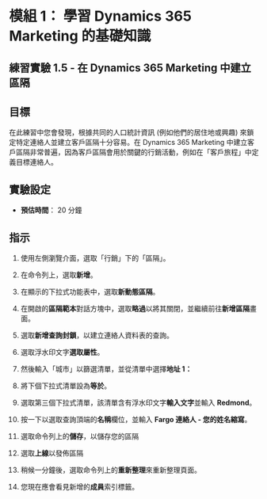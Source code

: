 ﻿---
lab:
    title: '實驗 1.5： 在 Dynamics 365 Marketing 中建立區隔'
    module: '模組 1： 瞭解 Dynamics 365 Marketing 的基礎知識'
---

模組 1： 學習 Dynamics 365 Marketing 的基礎知識
========================

## 練習實驗 1.5 - 在 Dynamics 365 Marketing 中建立區隔

## 目標

在此練習中您會發現，根據共同的人口統計資訊 (例如他們的居住地或興趣) 來鎖定特定連絡人並建立客戶區隔十分容易。在 Dynamics 365 Marketing 中建立客戶區隔非常普遍，因為客戶區隔會用於關鍵的行銷活動，例如在「客戶旅程」中定義目標連絡人。

## 實驗設定

  - **預估時間**： 20 分鐘

## 指示

1. 使用左側瀏覽介面，選取「行銷」下的「區隔」。 

2. 在命令列上，選取**新增**。

3. 在顯示的下拉式功能表中，選取**新動態區隔**。

4. 在開啟的**區隔範本**對話方塊中，選取**略過**以將其關閉，並繼續前往**新增區隔**畫面。

5. 選取**新增查詢封鎖**，以建立連絡人資料表的查詢。 

6. 選取浮水印文字**選取屬性**。 

7. 然後輸入「城市」以篩選清單，並從清單中選擇**地址 1：**

8. 將下個下拉式清單設為**等於**。 

9. 選取第三個下拉式清單，該清單含有浮水印文字**輸入文字**並輸入 **Redmond**。

10. 按一下以選取查詢頂端的**名稱**欄位，並輸入 **Fargo 連絡人 - 您的姓名縮寫**。

11. 選取命令列上的**儲存**，以儲存您的區隔

12. 選取**上線**以發佈區隔 

13. 稍候一分鐘後，選取命令列上的**重新整理**來重新整理頁面。 

14. 您現在應會看見新增的**成員**索引標籤。 
